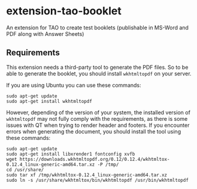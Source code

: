 extension-tao-booklet
=====================

An extension for TAO to create test booklets (publishable in MS-Word and PDF along with Answer Sheets)

## Requirements

This extension needs a third-party tool to generate the PDF files.
So to be able to generate the booklet, you should install `wkhtmltopdf` on your server.

If you are using Ubuntu you can use these commands:

```
sudo apt-get update
sudo apt-get install wkhtmltopdf
```

However, depending of the version of your system, the installed version of `wkhtmltopdf` may not fully comply with the requirements, as there is some issues with QT when trying to render header and footers.
If you encounter errors when generating the document, you should install the tool using these commands:

```
sudo apt-get update
sudo apt-get install libxrender1 fontconfig xvfb
wget https://downloads.wkhtmltopdf.org/0.12/0.12.4/wkhtmltox-0.12.4_linux-generic-amd64.tar.xz -P /tmp/
cd /usr/share/
sudo tar xf /tmp/wkhtmltox-0.12.4_linux-generic-amd64.tar.xz
sudo ln -s /usr/share/wkhtmltox/bin/wkhtmltopdf /usr/bin/wkhtmltopdf
```
